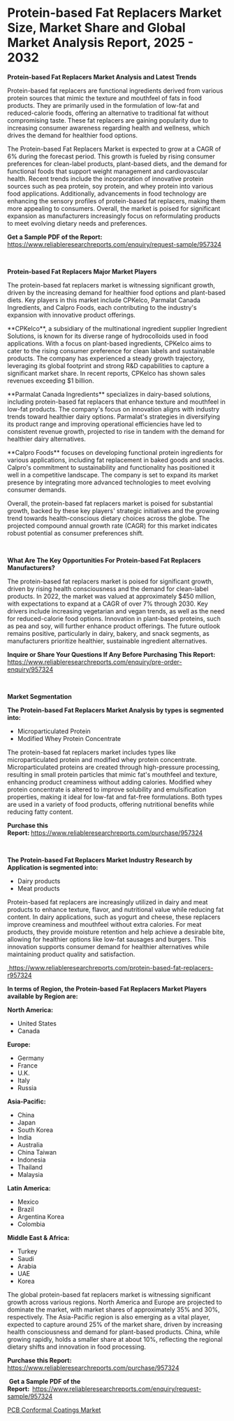 <p><h1>Protein-based Fat Replacers Market Size, Market Share and Global Market Analysis Report, 2025 - 2032</h1></p><p><strong>Protein-based Fat Replacers Market Analysis and Latest Trends</strong></p>
<p><p>Protein-based fat replacers are functional ingredients derived from various protein sources that mimic the texture and mouthfeel of fats in food products. They are primarily used in the formulation of low-fat and reduced-calorie foods, offering an alternative to traditional fat without compromising taste. These fat replacers are gaining popularity due to increasing consumer awareness regarding health and wellness, which drives the demand for healthier food options.</p><p>The Protein-based Fat Replacers Market is expected to grow at a CAGR of 6% during the forecast period. This growth is fueled by rising consumer preferences for clean-label products, plant-based diets, and the demand for functional foods that support weight management and cardiovascular health. Recent trends include the incorporation of innovative protein sources such as pea protein, soy protein, and whey protein into various food applications. Additionally, advancements in food technology are enhancing the sensory profiles of protein-based fat replacers, making them more appealing to consumers. Overall, the market is poised for significant expansion as manufacturers increasingly focus on reformulating products to meet evolving dietary needs and preferences.</p></p>
<p><strong>Get a Sample PDF of the Report:&nbsp;</strong> <a href="https://www.reliableresearchreports.com/enquiry/request-sample/957324?utm_campaign=2487&utm_medium=2&utm_source=Github&utm_content=ia&utm_term=21032025&utm_id=protein-based-fat-replacers">https://www.reliableresearchreports.com/enquiry/request-sample/957324</a></p>
<p>&nbsp;</p>
<p><strong>Protein-based Fat Replacers Major Market Players</strong></p>
<p><p>The protein-based fat replacers market is witnessing significant growth, driven by the increasing demand for healthier food options and plant-based diets. Key players in this market include CPKelco, Parmalat Canada Ingredients, and Calpro Foods, each contributing to the industry's expansion with innovative product offerings.</p><p>**CPKelco**, a subsidiary of the multinational ingredient supplier Ingredient Solutions, is known for its diverse range of hydrocolloids used in food applications. With a focus on plant-based ingredients, CPKelco aims to cater to the rising consumer preference for clean labels and sustainable products. The company has experienced a steady growth trajectory, leveraging its global footprint and strong R&D capabilities to capture a significant market share. In recent reports, CPKelco has shown sales revenues exceeding $1 billion.</p><p>**Parmalat Canada Ingredients** specializes in dairy-based solutions, including protein-based fat replacers that enhance texture and mouthfeel in low-fat products. The company's focus on innovation aligns with industry trends toward healthier dairy options. Parmalat's strategies in diversifying its product range and improving operational efficiencies have led to consistent revenue growth, projected to rise in tandem with the demand for healthier dairy alternatives.</p><p>**Calpro Foods** focuses on developing functional protein ingredients for various applications, including fat replacement in baked goods and snacks. Calpro's commitment to sustainability and functionality has positioned it well in a competitive landscape. The company is set to expand its market presence by integrating more advanced technologies to meet evolving consumer demands.</p><p>Overall, the protein-based fat replacers market is poised for substantial growth, backed by these key players' strategic initiatives and the growing trend towards health-conscious dietary choices across the globe. The projected compound annual growth rate (CAGR) for this market indicates robust potential as consumer preferences shift.</p></p>
<p>&nbsp;</p>
<p><strong>What Are The Key Opportunities For Protein-based Fat Replacers Manufacturers?</strong></p>
<p><p>The protein-based fat replacers market is poised for significant growth, driven by rising health consciousness and the demand for clean-label products. In 2022, the market was valued at approximately $450 million, with expectations to expand at a CAGR of over 7% through 2030. Key drivers include increasing vegetarian and vegan trends, as well as the need for reduced-calorie food options. Innovation in plant-based proteins, such as pea and soy, will further enhance product offerings. The future outlook remains positive, particularly in dairy, bakery, and snack segments, as manufacturers prioritize healthier, sustainable ingredient alternatives.</p></p>
<p><strong>Inquire or Share Your Questions If Any Before Purchasing This Report:</strong> <a href="https://www.reliableresearchreports.com/enquiry/pre-order-enquiry/957324?utm_campaign=2487&utm_medium=2&utm_source=Github&utm_content=ia&utm_term=21032025&utm_id=protein-based-fat-replacers">https://www.reliableresearchreports.com/enquiry/pre-order-enquiry/957324</a></p>
<p>&nbsp;</p>
<p><strong>Market Segmentation</strong></p>
<p><strong>The Protein-based Fat Replacers Market Analysis by types is segmented into:</strong></p>
<p><ul><li>Microparticulated Protein</li><li>Modified Whey Protein Concentrate</li></ul></p>
<p><p>The protein-based fat replacers market includes types like microparticulated protein and modified whey protein concentrate. Microparticulated proteins are created through high-pressure processing, resulting in small protein particles that mimic fat's mouthfeel and texture, enhancing product creaminess without adding calories. Modified whey protein concentrate is altered to improve solubility and emulsification properties, making it ideal for low-fat and fat-free formulations. Both types are used in a variety of food products, offering nutritional benefits while reducing fatty content.</p></p>
<p><strong>Purchase this Report:&nbsp;</strong><a href="https://www.reliableresearchreports.com/purchase/957324?utm_campaign=2487&utm_medium=2&utm_source=Github&utm_content=ia&utm_term=21032025&utm_id=protein-based-fat-replacers">https://www.reliableresearchreports.com/purchase/957324</a></p>
<p>&nbsp;</p>
<p><strong>The Protein-based Fat Replacers Market Industry Research by Application is segmented into:</strong></p>
<p><ul><li>Dairy products</li><li>Meat products</li></ul></p>
<p><p>Protein-based fat replacers are increasingly utilized in dairy and meat products to enhance texture, flavor, and nutritional value while reducing fat content. In dairy applications, such as yogurt and cheese, these replacers improve creaminess and mouthfeel without extra calories. For meat products, they provide moisture retention and help achieve a desirable bite, allowing for healthier options like low-fat sausages and burgers. This innovation supports consumer demand for healthier alternatives while maintaining product quality and satisfaction.</p></p>
<p><a href="https://www.reliableresearchreports.com/protein-based-fat-replacers-r957324?utm_campaign=2487&utm_medium=2&utm_source=Github&utm_content=ia&utm_term=21032025&utm_id=protein-based-fat-replacers">&nbsp;https://www.reliableresearchreports.com/protein-based-fat-replacers-r957324</a></p>
<p><strong>In terms of Region, the Protein-based Fat Replacers Market Players available by Region are:</strong></p>
<p>
    <p> <strong> North America: </strong>
        <ul>
            <li>United States</li>
            <li>Canada</li>
        </ul>
        </p> 
    <p> <strong> Europe: </strong>
        <ul>
            <li>Germany</li>
            <li>France</li>
            <li>U.K.</li>
            <li>Italy</li>
            <li>Russia</li>
        </ul>
        </p> 
    <p> <strong> Asia-Pacific: </strong>
        <ul>
            <li>China</li>
            <li>Japan</li>
            <li>South Korea</li>
            <li>India</li>
            <li>Australia</li>
            <li>China Taiwan</li>
            <li>Indonesia</li>
            <li>Thailand</li>
            <li>Malaysia</li>
        </ul>
        </p> 
    <p> <strong> Latin America: </strong>
        <ul>
            <li>Mexico</li>
            <li>Brazil</li>
            <li>Argentina Korea</li>
            <li>Colombia</li>
        </ul>
        </p> 
    <p> <strong> Middle East & Africa: </strong>
        <ul>
            <li>Turkey</li>
            <li>Saudi</li>
            <li>Arabia</li>
            <li>UAE</li>
            <li>Korea</li>
        </ul>
    </p>
    </p>
<p><p>The global protein-based fat replacers market is witnessing significant growth across various regions. North America and Europe are projected to dominate the market, with market shares of approximately 35% and 30%, respectively. The Asia-Pacific region is also emerging as a vital player, expected to capture around 25% of the market share, driven by increasing health consciousness and demand for plant-based products. China, while growing rapidly, holds a smaller share at about 10%, reflecting the regional dietary shifts and innovation in food processing.</p></p>
<p><strong>Purchase this Report: </strong><a href="https://www.reliableresearchreports.com/purchase/957324?utm_campaign=2487&utm_medium=2&utm_source=Github&utm_content=ia&utm_term=21032025&utm_id=protein-based-fat-replacers">https://www.reliableresearchreports.com/purchase/957324</a></p>
<p>&nbsp;<strong>Get a Sample PDF of the Report:&nbsp;&nbsp;</strong><a href="https://www.reliableresearchreports.com/enquiry/request-sample/957324?utm_campaign=2487&utm_medium=2&utm_source=Github&utm_content=ia&utm_term=21032025&utm_id=protein-based-fat-replacers">https://www.reliableresearchreports.com/enquiry/request-sample/957324</a></p>
<p><strong></strong></p>
<p><p><a href="https://github.com/ilonaenterline65/Market-Research-Report-List-1/blob/main/pcb-conformal-coatings-market.md?utm_campaign=2487&utm_medium=2&utm_source=Github&utm_content=ia&utm_term=21032025&utm_id=protein-based-fat-replacers">PCB Conformal Coatings Market</a></p></p>